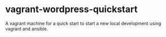 vagrant-wordpress-quickstart
============================

A vagrant machine for a quick start to start a new local development using vagrant and ansible.
